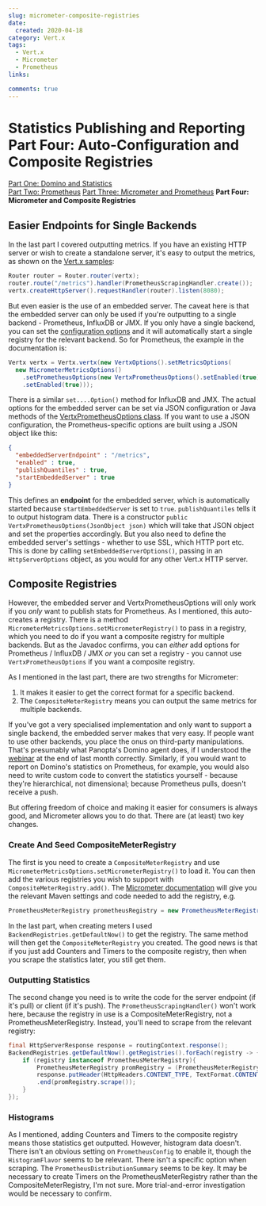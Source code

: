 ```yaml
---
slug: micrometer-composite-registries
date: 
  created: 2020-04-18
category: Vert.x
tags: 
  - Vert.x
  - Micrometer
  - Prometheus
links:

comments: true
---
```

# Statistics Publishing and Reporting Part Four: Auto-Configuration and Composite Registries

[Part One: Domino and Statistics](./2020-03-26-statistics-reporting.md)  
[Part Two: Prometheus](./2020-03-30-statistics-for-prometheus.md)
[Part Three: Micrometer and Prometheus](./2020-04-01-statistics-using-micrometer.md)
**Part Four: Micrometer and Composite Registries**

## Easier Endpoints for Single Backends

In the last part I covered outputting metrics. If you have an existing HTTP server or wish to create a standalone server, it's easy to output the metrics, as shown on the [Vert.x samples](https://github.com/vert-x3/vertx-micrometer-metrics/blob/master/src/main/java/examples/MicrometerMetricsExamples.java#L104):

<!-- more -->

```java
Router router = Router.router(vertx);
router.route("/metrics").handler(PrometheusScrapingHandler.create());
vertx.createHttpServer().requestHandler(router).listen(8080);
```

But even easier is the use of an embedded server. The caveat here is that the embedded server can only be used if you're outputting to a single backend - Prometheus, InfluxDB or JMX. If you only have a single backend, you can set the [configuration options](https://vertx.io/docs/vertx-micrometer-metrics/java/#_configuration_examples_2) and it will automatically start a single registry for the relevant backend. So for Prometheus, the example in the documentation is:

```java
Vertx vertx = Vertx.vertx(new VertxOptions().setMetricsOptions(
  new MicrometerMetricsOptions()
    .setPrometheusOptions(new VertxPrometheusOptions().setEnabled(true))
    .setEnabled(true)));
```

There is a similar `set....Option()` method for InfluxDB and JMX. The actual options for the embedded server can be set via JSON configuration or Java methods of the [VertxPrometheusOptions class](https://github.com/vert-x3/vertx-micrometer-metrics/blob/master/src/main/java/io/vertx/micrometer/VertxPrometheusOptions.java). If you want to use a JSON configuration, the Prometheus-specific options are built using a JSON object like this:

```json
{
  "embeddedServerEndpoint" : "/metrics",
  "enabled" : true,
  "publishQuantiles" : true,
  "startEmbeddedServer" : true
}
```

This defines an **endpoint** for the embedded server, which is automatically started because `startEmbeddedServer` is set to `true`. `publishQuantiles` tells it to output histogram data. There is a constructor `public VertxPrometheusOptions(JsonObject json)` which will take that JSON object and set the properties accordingly. But you also need to define the embedded server's settings - whether to use SSL, which HTTP port etc. This is done by calling `setEmbeddedServerOptions()`, passing in an `HttpServerOptions` object, as you would for any other Vert.x HTTP server.

## Composite Registries

However, the embedded server and VertxPrometheusOptions will only work if you _only_ want to publish stats for Prometheus. As I mentioned, this auto-creates a registry. There is a method `MicrometerMetricsOptions.setMicrometerRegistry()` to pass in a registry, which you need to do if you want a composite registry for multiple backends. But as the Javadoc confirms, you can _either_ add options for Prometheus / InfluxDB / JMX _or_ you can set a registry - you cannot use `VertxPrometheusOptions` if you want a composite registry.

As I mentioned in the last part, there are two strengths for Micrometer:

1. It makes it easier to get the correct format for a specific backend.
2. The `CompositeMeterRegistry` means you can output the same metrics for multiple backends.

If you've got a very specialised implementation and only want to support a single backend, the embedded server makes that very easy. If people want to use other backends, you place the onus on third-party manipulations. That's presumably what Panopta's Domino agent does, if I understood the [webinar](https://register.gotowebinar.com/register/7882842366917205516) at the end of last month correctly. Similarly, if you would want to report on Domino's statistics on Prometheus, for example, you would also need to write custom code to convert the statistics yourself - because they're hierarchical, not dimensional; because Prometheus pulls, doesn't receive a push.

But offering freedom of choice and making it easier for consumers is always good, and Micrometer allows you to do that. There are (at least) two key changes.

### Create And Seed CompositeMeterRegistry

The first is you need to create a `CompositeMeterRegistry` and use `MicrometerMetricsOptions.setMicrometerRegistry()` to load it. You can then add the various registries you wish to support with `CompositeMeterRegistry.add()`. The [Micrometer documentation](https://micrometer.io/docs) will give you the relevant Maven settings and code needed to add the registry, e.g.

```java
PrometheusMeterRegistry prometheusRegistry = new PrometheusMeterRegistry(PrometheusConfig.DEFAULT);
```

In the last part, when creating meters I used `BackendRegistries.getDefaultNow()` to get the registry. The same method will then get the `CompositeMeterRegistry` you created. The good news is that if you just add Counters and Timers to the composite registry, then when you scrape the statistics later, you still get them.

### Outputting Statistics

The second change you need is to write the code for the server endpoint (if it's pull) or client (if it's push). The `PrometheusScrapingHandler()` won't work here, because the registry in use is a CompositeMeterRegistry, not a PrometheusMeterRegistry. Instead, you'll need to scrape from the relevant registry:

```java
final HttpServerResponse response = routingContext.response();
BackendRegistries.getDefaultNow().getRegistries().forEach(registry -> {
    if (registry instanceof PrometheusMeterRegistry){
        PrometheusMeterRegistry promRegistry = (PrometheusMeterRegistry) registry;
        response.putHeader(HttpHeaders.CONTENT_TYPE, TextFormat.CONTENT_TYPE_004)
        .end(promRegistry.scrape());
    }
});
```

### Histograms

As I mentioned, adding Counters and Timers to the composite registry means those statistics get outputted. However, histogram data doesn't. There isn't an obvious setting on `PrometheusConfig` to enable it, though the `HistogramFlavor` seems to be relevant. There isn't a specific option when scraping. The `PrometheusDistributionSummary` seems to be key. It may be necessary to create Timers on the PrometheusMeterRegistry rather than the CompositeMeterRegistry, I'm not sure. More trial-and-error investigation would be necessary to confirm.